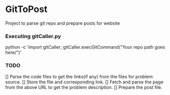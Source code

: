# GitToPost
Project to parse git repo and prepare posts for website

### Executing gitCaller.py
python -c 'import gitCaller; gitCaller.execGitCommand("Your repo path goes here/")'

### TODO
[] Parse the code files to get the links(if any) from the files for problem source.
  [] Store the file and corresponding link.
[] Fetch and parse the page from the above URL to get the problem description.
[] Prepare the post file.

